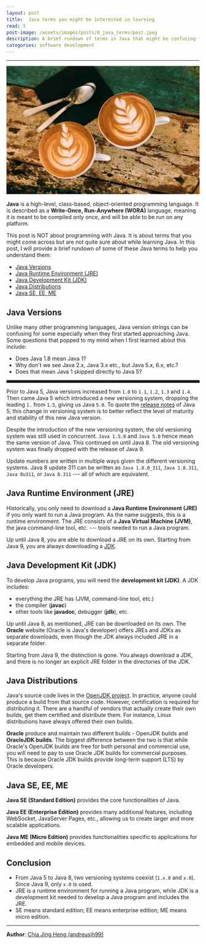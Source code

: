```yaml
---
layout: post
title:  Java terms you might be interested in learning
read: 5
post-image: /assets/images/posts/8_java_terms/post.jpeg
description: A brief rundown of terms in Java that might be confusing for some who are starting out with Java.
categories: software development
---
```


---

![](/assets/images/posts/8_java_terms/post.jpeg)

**Java** is a high-level, class-based, object-oriented programming language. It is described as a **Write-Once, Run-Anywhere (WORA)** language, meaning it is meant to be compiled only once, and will be able to be run on any platform.

This post is NOT about programming with Java. It is about terms that you might come across but are not quite sure about while learning Java. In this post, I will provide a brief rundown of some of these Java terms to help you understand them:
- [Java Versions](#java-versions)
- [Java Runtime Environment (JRE)](#java-runtime-environment-jre)
- [Java Development Kit (JDK)](#java-development-kit-jdk)
- [Java Distributions](#java-distributions)
- [Java SE, EE, ME](#java-se-ee-me)

## Java Versions

Unlike many other programming languages, Java version strings can be confusing for some especially when they first started approaching Java. Some questions that popped to my mind when I first learned about this include:
- Does Java 1.8 mean Java 1?
- Why don't we see Java 2.x, Java 3.x etc., but Java 5.x, 6.x, etc.?
- Does that mean Java 1 skipped directly to Java 5?

<hr style="border-style: dashed">

Prior to Java 5, Java versions increased from `1.0` to `1.1`, `1.2`, `1.3` and `1.4`. Then came Java 5 which introduced a new versioning system, dropping the leading `1.` from `1.5`, giving us Java `5.0`. To quote the <a href="https://docs.oracle.com/javase/1.5.0/docs/relnotes/version-5.0.html" target="_blank">release notes</a> of Java 5, this change in versioning system is to better reflect the level of maturity and stability of this new Java version.

Despite the introduction of the new versioning system, the old versioning system was still used in concurrent. `Java 1.5.0` and `Java 5.0` hence mean the same version of Java. This continued on until Java 8. The old versioning system was finally dropped with the release of Java 9.

Update numbers are written in multiple ways given the different versioning systems. Java 8 update 311 can be written as `Java 1.8.0_311`, `Java 1.8.311`, `Java 8u311`, or `Java 8.311` --- all of which are equivalent.

## Java Runtime Environment (JRE)
Historically, you only need to download a **Java Runtime Environment (JRE)** if you only want to run a Java program. As the name suggests, this is a runtime environment. The JRE consists of a **Java Virtual Machine (JVM)**, the java command-line tool, etc. --- tools needed to run a Java program.

Up until Java 8, you are able to download a JRE on its own. Starting from Java 9, you are always downloading a [JDK](#java-development-kit-jdk).

## Java Development Kit (JDK)
To develop Java programs, you will need the **development kit (JDK)**. A JDK includes:
- everything the JRE has (JVM, command-line tool, etc.)
- the compiler (**javac**)
- other tools like **javadoc**, debugger (**jdb**), etc.

Up until Java 8, as mentioned, JRE can be downloaded on its own. The **Oracle** website (Oracle is Java's developer) offers JREs and JDKs as separate downloads, even though the JDK always included JRE in a separate folder.

Starting from Java 9, the distinction is gone. You always download a JDK, and there is no longer an explicit JRE folder in the directories of the JDK.

## Java Distributions
Java's source code lives in the <a href="https://openjdk.org/" target="_blank">OpenJDK project</a>. In practice, anyone could produce a build from that source code. However, certification is required for distributing it. There are a handful of vendors that actually create their own builds, get them certified and distribute them. For instance, Linux distributions have always offered their own builds.

**Oracle** produce and maintain two different builds - OpenJDK builds and **OracleJDK builds**. The biggest difference between the two is that while Oracle's OpenJDK builds are free for both personal and commercial use, you will need to pay to use Oracle JDK builds for commercial purposes. This is because Oracle JDK builds provide long-term support (LTS) by Oracle developers.

## Java SE, EE, ME
**Java SE (Standard Edition)** provides the core functionalities of Java.

**Java EE (Enterprise Edition)** provides many additional features, including WebSocket, JavaServer Pages, etc., allowing us to create larger and more scalable applications.

**Java ME (Micro Edition)** provides functionalities specific to applications for embedded and mobile devices.

## Conclusion
- From Java 5 to Java 8, two versioning systems coexist (`1.x.0` and `x.0`). Since Java 9, only `x.0` is used.
- JRE is a runtime environment for running a Java program, while JDK is a development kit needed to develop a Java program and includes the JRE.
- SE means standard edition; EE means enterprise edition; ME means micro edition.

---

**Author**: <a href="https://github.com/andreusjh99" target="_blank">Chia Jing Heng (andreusjh99)</a>